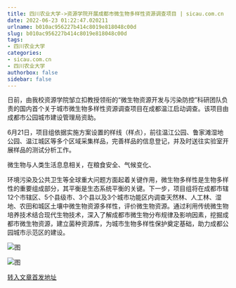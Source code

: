 ```yaml
---
title: 四川农业大学->资源学院开展成都市微生物多样性资源调查项目 | sicau.com.cn
date: 2022-06-23 01:22:47.020211
urlname: b010ac956227b414c8019e818048c00d
slug: b010ac956227b414c8019e818048c00d
tags: 
- 四川农业大学
categories:
- sicau.com.cn
- 四川农业大学
authorbox: false
sidebar: false
---
```

日前，由我校资源学院邹立扣教授领衔的“微生物资源开发与污染防控”科研团队负责的国内首个关于城市微生物多样性资源调查项目在成都温江启动调查。该项目由成都市公园城市建设管理局资助。

6月21日，项目组依据实施方案设置的样线（样点），前往温江公园、鲁家滩湿地公园、温江城区等多个区域采集样品，完善样品的信息登记，并及时送往实验室开展样品的测试分析工作。

微生物与人类生活息息相关，在粮食安全、气候变化、
<!--more-->
环境污染及公共卫生等全球重大问题方面起着关键作用，微生物多样性是生物多样性的重要组成部分，其平衡是生态系统平衡的关键。下一步，项目组将在成都市辖12个市辖区、5个县级市、3个县以及3个城市功能区内调查天然林、人工林、湿地、农田和城区土壤中微生物资源多样性，评价微生物资源。通过利用传统微生物培养技术结合现代生物技术，深入了解成都市微生物分布规律及影响因素，挖掘成都市微生物资源，建立菌种资源库，为城市生物多样性保护奠定基础，助力成都公园城市示范区的建设。

![图](https://news.sicau.edu.cn/__local/E/71/DE/6477F31BA41EDB701C6A6D00717_C621B9E3_37474.jpg)

![图](https://news.sicau.edu.cn/__local/7/39/A1/7849F8F77FE48F53D20E575A96A_CEDBEBEF_514F2.jpg)

[转入文章首发地址](https://news.sicau.edu.cn/info/1078/68510.htm)